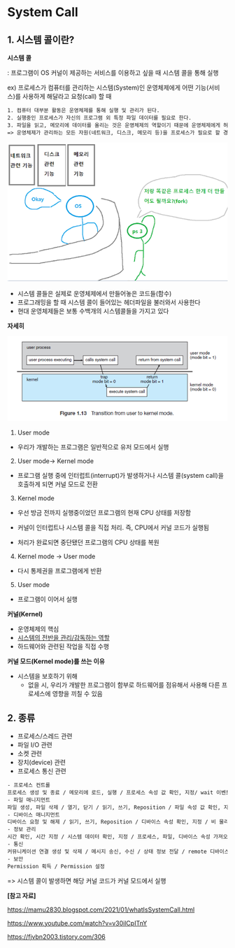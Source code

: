 # System Call

## 1. 시스템 콜이란?

**시스템 콜**

: 프로그램이 OS 커널이 제공하는 서비스를 이용하고 싶을 때 시스템 콜을 통해 실행

ex) 프로세스가 컴퓨터를 관리하는 시스템(System)인 운영체제에게 어떤 기능(서비스)를 사용하게 해달라고 요청(call) 할 때

```txt
1. 컴퓨터 대부분 활동은 운영체제를 통해 실행 및 관리가 된다.
2. 실행중인 프로세스가 자신의 프로그램 외 특정 파일 데이터를 필요로 한다.
3. 파일을 읽고, 메모리에 데이터를 올리는 것은 운영체제의 역할이기 때문에 운영체제에게 허락을 요청(call)한다.
=> 운영체제가 관리하는 모든 자원(네트워크, 디스크, 메모리 등)을 프로세스가 필요로 할 경우 시스템 콜을 사용해야 한다.
```

![image-20230316202226367](assets/image-20230316202226367.png)



- 시스템 콜들은 실제로 운영체제에서 만들어놓은 코드들(함수)
- 프로그래밍을 할 때 시스템 콜이 들어있는 헤더파일을 불러와서 사용한다
- 현대 운영체제들은 보통 수백개의 시스템콜들을 가지고 있다



**자세히**

![image-20230316204602956](assets/image-20230316204602956.png)

1. User mode 

- 우리가 개발하는 프로그램은 일반적으로 유저 모드에서 실행

2. User mode-> Kernel mode 

- 프로그램 실행 중에 인터럽트(interrupt)가 발생하거나 시스템 콜(system call)을 호출하게 되면 커널 모드로 전환

3. Kernel mode 

- 우선 방금 전까지 실행중이었던 프로그램의 현재 CPU 상태를 저장함

- 커널이 인터럽트나 시스템 콜을 직접 처리. 즉, CPU에서 커널 코드가 실행됨

- 처리가 완료되면 중단됐던 프로그램의 CPU 상태를 복원

4. Kernel mode -> User mode

- 다시 통제권을 프로그램에게 반환

5. User mode

- 프로그램이 이어서 실행



**커널(Kernel)**

- 운영체제의 핵심
- <u>시스템의 전반을 관리/감독하는 역할</u>
- 하드웨어와 관련된 작업을 직접 수행



**커널 모드(Kernel mode)를 쓰는 이유**

- 시스템을 보호하기 위해
  - 없을 시, 우리가 개발한 프로그램이 함부로 하드웨어를 점유해서 사용해 다른 프로세스에 영향을 끼칠 수 있음



## **2. 종류**

- 프로세스/스레드 관련
- 파일 I/O 관련
- 소켓 관련
- 장치(device) 관련
- 프로세스 통신 관련

```txt
- 프로세스 컨트롤
프로세스 생성 및 종료 / 메모리에 로드, 실행 / 프로세스 속성 값 확인, 지정/ wait 이벤트, signal 이벤트 / 메모리 할당
- 파일 매니지먼트
파일 생성, 파일 삭제 / 열기, 닫기 / 읽기, 쓰기, Reposition / 파일 속성 값 확인, 지정
- 디바이스 매니지먼트
디바이스 요청 및 해제 / 읽기, 쓰기, Reposition / 디바이스 속성 확인, 지정 / 비 물리적인 디바이스 해제 및 장착
- 정보 관리
시간 확인, 시간 지정 / 시스템 데이터 확인, 지정 / 프로세스, 파일, 디바이스 속성 가져오기 /프로세스, 파일, 디바이스 속성 설정하기
- 통신
커뮤니케이션 연결 생성 및 삭제 / 메시지 송신, 수신 / 상태 정보 전달 / remote 디바이스 해제 및 장착
- 보안
Permission 획득 / Permission 설정
```

=> 시스템 콜이 발생하면 해당 커널 코드가 커널 모드에서 실행







**[참고 자료]**

https://mamu2830.blogspot.com/2021/01/whatIsSystemCall.html

https://www.youtube.com/watch?v=v30ilCpITnY

https://fjvbn2003.tistory.com/306